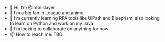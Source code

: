- 👋 Hi, I’m @Infinislayer
- 👀 I’m a big fan in League and anime
- 🌱 I’m currently learning RPA tools like UiPath and Blueprism, also looking to learn on Python and work on my Java
- 💞️ I’m looking to collaborate on anything for now
- 📫 How to reach me: TBD

<!---
Infinislayer/Infinislayer is a ✨ special ✨ repository because its `README.md` (this file) appears on your GitHub profile.
You can click the Preview link to take a look at your changes.
--->
